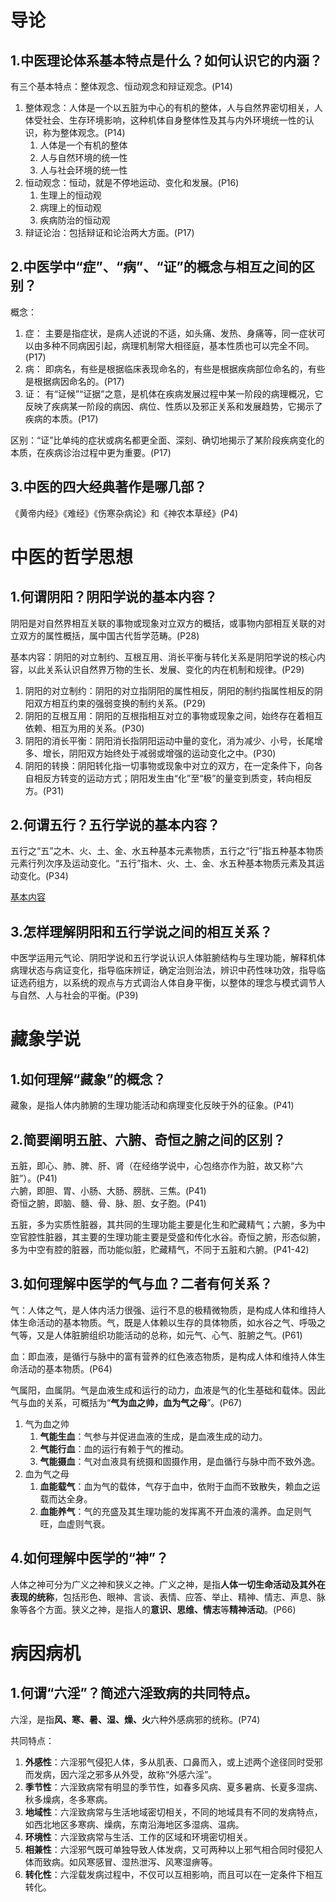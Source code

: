 # 导论
## 1.中医理论体系基本特点是什么？如何认识它的内涵？
有三个基本特点：整体观念、恒动观念和辩证观念。(P14)
1. 整体观念：人体是一个以五脏为中心的有机的整体，人与自然界密切相关，人体受社会、生存环境影响，这种机体自身整体性及其与内外环境统一性的认识，称为整体观念。(P14)
    1. 人体是一个有机的整体
    2. 人与自然环境的统一性
    3. 人与社会环境的统一性
2. 恒动观念：恒动，就是不停地运动、变化和发展。(P16)
    1. 生理上的恒动观
    2. 病理上的恒动观
    3. 疾病防治的恒动观
3. 辩证论治：包括辩证和论治两大方面。(P17)
## 2.中医学中“症”、“病”、“证”的概念与相互之间的区别？
概念：
1. 症： 主要是指症状，是病人述说的不适，如头痛、发热、身痛等，同一症状可以由多种不同病因引起，病理机制常大相径庭，基本性质也可以完全不同。(P17)
2. 病： 即病名，有些是根据临床表现命名的，有些是根据疾病部位命名的，有些是根据病因命名的。(P17)
3. 证： 有“证候”“证据”之意，是机体在疾病发展过程中某一阶段的病理概况，它反映了疾病某一阶段的病因、病位、性质以及邪正关系和发展趋势，它揭示了疾病的本质。(P17)

区别：“证”比单纯的症状或病名都更全面、深刻、确切地揭示了某阶段疾病变化的本质，在疾病诊治过程中更为重要。(P17)
## 3.中医的四大经典著作是哪几部？
《黄帝内经》《难经》《伤寒杂病论》和《神农本草经》(P4)
# 中医的哲学思想
## 1.何谓阴阳？阴阳学说的基本内容？
阴阳是对自然界相互关联的事物或现象对立双方的概括，或事物内部相互关联的对立双方的属性概括，属中国古代哲学范畴。(P28)

基本内容：阴阳的对立制约、互根互用、消长平衡与转化关系是阴阳学说的核心内容，以此关系认识自然界万物的生长、发展、变化的内在机制和规律。(P29)
1. 阴阳的对立制约：阴阳的对立指阴阳的属性相反，阴阳的制约指属性相反的阴阳双方相互约束的强弱变换的制约关系。(P29)
2. 阴阳的互根互用：阴阳的互根指相互对立的事物或现象之间，始终存在着相互依赖、相互为用的关系。(P30)
3. 阴阳的消长平衡：阴阳消长指阴阳运动中量的变化，消为减少、小号，长尾增多、增长，阴阳双方始终处于减弱或增强的运动变化之中。(P30)
4. 阴阳的转换：阴阳转化指一切事物或现象中对立的双方，在一定条件下，向各自相反方转变的运动方式；阴阳发生由“化”至“极”的量变到质变，转向相反方。(P31)
## 2.何谓五行？五行学说的基本内容？
五行之“五”之木、火、土、金、水五种基本元素物质，五行之“行”指五种基本物质元素行列次序及运动变化。“五行”指木、火、土、金、水五种基本物质元素及其运动变化。(P34)

[基本内容](五行.md)
## 3.怎样理解阴阳和五行学说之间的相互关系？
中医学运用元气论、阴阳学说和五行学说认识人体脏腑结构与生理功能，解释机体病理状态与病证变化，指导临床辨证，确定治则治法，辨识中药性味功效，指导临证选药组方，以系统的观点与方式调治人体自身平衡，以整体的理念与模式调节人与自然、人与社会的平衡。(P39)

# 藏象学说
## 1.如何理解“藏象”的概念？
藏象，是指人体内肺腑的生理功能活动和病理变化反映于外的征象。(P41)
## 2.简要阐明五脏、六腑、奇恒之腑之间的区别？
五脏，即心、肺、脾、肝、肾（在经络学说中，心包络亦作为脏，故又称“六脏”）。(P41)  
六腑，即胆、胃、小肠、大肠、膀胱、三焦。(P41)  
奇恒之腑，即脑、髓、骨、脉、胆、女子胞。(P41)

五脏，多为实质性脏器，其共同的生理功能主要是化生和贮藏精气；六腑，多为中空官腔性脏器，其主要的生理功能主要是受盛和传化水谷。奇恒之腑，形态似腑，多为中空有腔的脏器，而功能似脏，贮藏精气，不同于五脏和六腑。(P41-42)
## 3.如何理解中医学的气与血？二者有何关系？
气：人体之气，是人体内活力很强、运行不息的极精微物质，是构成人体和维持人体生命活动的基本物质。气，既是人体赖以生存的具体物质，如水谷之气、呼吸之气等，又是人体脏腑组织功能活动的总称，如元气、心气、脏腑之气。(P61)

血：即血液，是循行与脉中的富有营养的红色液态物质，是构成人体和维持人体生命活动的基本物质。(P64)

气属阳，血属阴。气是血液生成和运行的动力，血液是气的化生基础和载体。因此气与血的关系，可概括为“**气为血之帅，血为气之母**”。(P67)  
1. 气为血之帅
    1. **气能生血**：气参与并促进血液的生成，是血液生成的动力。
    2. **气能行血**：血的运行有赖于气的推动。
    3. **气能摄血**：气对血液具有统摄和固摄作用，是血循行与脉中而不致外逸。
2. 血为气之母
    1. **血能载气**：血为气的载体，气存于血中，依附于血而不致散失，赖血之运载而达全身。
    2. **血能养气**：气的充盛及其生理功能的发挥离不开血液的濡养。血足则气旺，血虚则气衰。
## 4.如何理解中医学的“神”？
人体之神可分为广义之神和狭义之神。广义之神，是指**人体一切生命活动及其外在表现的统称**，包括形色、眼神、言谈、表情、应答、举止、精神、情志、声息、脉象等各个方面。狭义之神，是指人的**意识、思维、情志**等**精神活动**。(P66)
# 病因病机
## 1.何谓“六淫”？简述六淫致病的共同特点。
六淫，是指**风、寒、暑、湿、燥、火**六种外感病邪的统称。(P74)

共同特点：
1. **外感性**：六淫邪气侵犯人体，多从肌表、口鼻而入，或上述两个途径同时受邪而发病，因六淫之邪多从外受，故称“外感六淫”。
2. **季节性**：六淫致病常有明显的季节性，如春多风病、夏多暑病、长夏多湿病、秋多燥病，冬多寒病。
3. **地域性**：六淫致病常与生活地域密切相关，不同的地域具有不同的发病特点，如西北地区多寒病、燥病，东南沿海地区多湿病、温病。
4. **环境性**：六淫致病常与生活、工作的区域和环境密切相关。
5. **相兼性**：六淫邪气既可单独导致人体发病，又可两种以上邪气相合同时侵犯人体而致病。如风寒感冒、湿热泄泻、风寒湿痹等。
6. **转化性**：六淫载发病过程中，不仅可以互相影响，而且可以在一定条件下相互转化。
